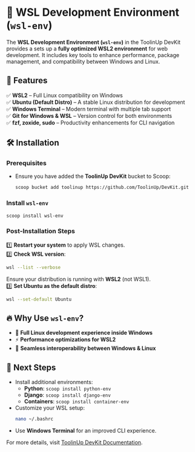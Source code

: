 # 🐧 WSL Development Environment (`wsl-env`)

The **WSL Development Environment (`wsl-env`)**  in the ToolinUp DevKit provides a sets up a **fully optimized WSL2 environment** for web development. It includes key tools to enhance performance, package management, and compatibility between Windows and Linux.

## 🚀 Features
✅ **WSL2** – Full Linux compatibility on Windows  
✅ **Ubuntu (Default Distro)** – A stable Linux distribution for development  
✅ **Windows Terminal** – Modern terminal with multiple tab support  
✅ **Git for Windows & WSL** – Version control for both environments  
✅ **fzf, zoxide, sudo** – Productivity enhancements for CLI navigation  

## 🛠 Installation

### **Prerequisites**
- Ensure you have added the **ToolinUp DevKit** bucket to Scoop:  
  ```sh
  scoop bucket add toolinup https://github.com/ToolinUp/DevKit.git
  ```

### **Install `wsl-env`**
```sh
scoop install wsl-env
```

### **Post-Installation Steps**
1️⃣ **Restart your system** to apply WSL changes.  
2️⃣ **Check WSL version**:
   ```sh
   wsl --list --verbose
   ```
   Ensure your distribution is running with **WSL2** (not WSL1).  
3️⃣ **Set Ubuntu as the default distro**:
   ```sh
   wsl --set-default Ubuntu
   ```

## 🔥 Why Use `wsl-env`?
- 🐧 **Full Linux development experience inside Windows**
- ⚡ **Performance optimizations for WSL2**
- 🔄 **Seamless interoperability between Windows & Linux**

## 🎯 Next Steps
- Install additional environments:  
  - **Python**: `scoop install python-env`  
  - **Django**: `scoop install django-env`  
  - **Containers**: `scoop install container-env`  
- Customize your WSL setup:  
  ```sh
  nano ~/.bashrc
  ```
- Use **Windows Terminal** for an improved CLI experience.

For more details, visit [ToolinUp DevKit Documentation](https://www.toolinup.com).  